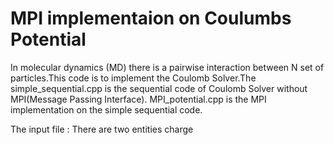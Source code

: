 # MPI implementaion on Coulumbs Potential
In molecular dynamics (MD) there is a pairwise interaction between N set of particles.This code is to implement the Coulomb Solver.The simple_sequential.cpp is the sequential code of Coulomb Solver without MPI(Message Passing Interface).
MPI_potential.cpp is the MPI implementation on the simple sequential code.

The input file : There are two entities charge 


